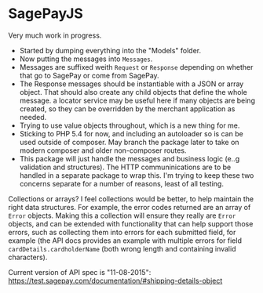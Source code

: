# SagePayJS

Very much work in progress.

* Started by dumping everything into the "Models" folder.
* Now putting the messages into `Messages`.
* Messages are suffixed weith `Request` or `Response` depending on whether that go to SagePay or come from SagePay.
* The Response messages should be instantiable with a JSON or array object.
  That should also create any child objects that define the whole message.
  a locator service may be useful here if many objects are being created, so they can be overridden
  by the merchant application as needed.
* Trying to use value objects throughout, which is a new thing for me.
* Sticking to PHP 5.4 for now, and including an autoloader so is can be used outside of composer.
  May branch the package later to take on modern composer and older non-composer routes.
* This package will just handle the messages and business logic (e..g validation and structures).
  The HTTP communinications are to be handled in a separate package to wrap this.
  I'm trying to keep these two concerns separate for a number of reasons, least of all testing.

Collections or arrays? I feel collections would be better, to help maintain the right data structures.
For example, the error codes returned are an array of `Error` objects. Making this a collection will
ensure they really are `Error` objects, and can be extended with functionality that can help support
those errors, such as collecting them into errors for each submitted field, for example (the API docs
provides an example with multiple errors for field `cardDetails.cardholderName` (both wrong length and
containing invalid characters).

Current version of API spec is "11-08-2015":
https://test.sagepay.com/documentation/#shipping-details-object
